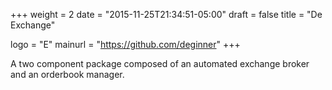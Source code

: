 +++
weight = 2
date = "2015-11-25T21:34:51-05:00"
draft = false
title = "De Exchange"

logo = "E"
mainurl = "https://github.com/deginner"
+++

A two component package composed of an automated exchange broker and an orderbook manager.
